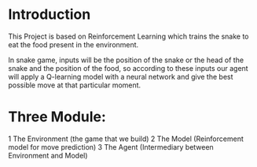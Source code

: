 # Introduction 
This Project is based on Reinforcement Learning which trains the snake to eat the food present in the environment.

In snake game, inputs will be the position of the snake or the head of the snake and the
position of the food, so according to these inputs our agent will apply a Q-learning model with a
neural network and give the best possible move at that particular moment.

# Three Module:
1 The Environment (the game that we build) 
2 The Model (Reinforcement model for move prediction)
3 The Agent (Intermediary between Environment and Model)


